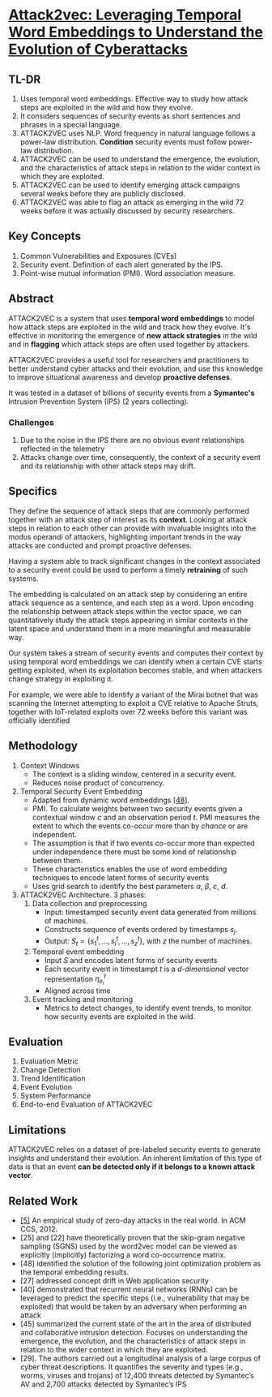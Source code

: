 ﻿# [Attack2vec: Leveraging Temporal Word Embeddings to Understand the Evolution of Cyberattacks](https://www.usenix.org/system/files/sec19-shen.pdf)
## TL-DR

1. Uses temporal word embeddings. Effective way to study how attack steps are exploited in the wild and how they evolve.
2. It considers sequences of security events as short sentences and phrases in a special language.
3. ATTACK2VEC uses NLP. Word frequency in natural language follows a power-law distribution. **Condition** security events must follow power-law distribution. 
4. ATTACK2VEC can be used to understand the emergence, the evolution, and the characteristics of attack steps in relation to the wider context in which they are exploited.
5. ATTACK2VEC can be used to identify emerging attack campaigns several weeks before they are publicly disclosed.
6. ATTACK2VEC was able to flag an attack as emerging in the wild 72 weeks before it was actually discussed by security researchers.

## Key Concepts
1. Common Vulnerabilities and Exposures (CVEs)
2. Security event. Definition of each alert generated by the IPS.
3. Point-wise mutual information (PMI). Word association measure.

## Abstract
ATTACK2VEC is a system that uses **temporal word embeddings** to model how attack steps are exploited in the wild and track how they evolve. It's effective in monitoring the emergence of **new attack strategies** in the wild and in **flagging** which attack steps are often used together by attackers.

ATTACK2VEC provides a useful tool for researchers and practitioners to better understand cyber attacks and their evolution, and use this knowledge to improve situational awareness and develop **proactive defenses**.

It was tested in a dataset of billions of security events from a **Symantec's** Intrusion Prevention System (IPS) (2 years collecting).

### Challenges
1. Due to the noise in the IPS there are no obvious event relationships reflected in the telemetry
2. Attacks change over time, consequently, the context of a security event and its relationship with other attack steps may drift.


## Specifics
They define the sequence of attack steps that are commonly performed together with an attack step of interest as its **context**.
Looking at attack steps in relation to each other can provide with invaluable insights into the modus operandi of attackers, highlighting important trends in the way attacks are conducted and prompt proactive defenses.

Having a system able to track significant changes in the context associated to a security event could be used to perform a timely **retraining** of such systems.

The embedding is calculated on an attack step by considering an entire attack sequence as a sentence, and each step as a word. Upon encoding the relationship between attack steps within the vector space, we can quantitatively study the attack steps appearing in similar contexts in the latent space and understand them in a more meaningful and measurable way.

Our system takes a stream of security events and computes their context by using temporal word embeddings
we can identify when a certain CVE starts getting exploited, when its exploitation becomes stable, and when attackers change strategy in exploiting it.

For example, we were able to identify a variant of the Mirai botnet that was scanning the Internet attempting to exploit a CVE relative to Apache Struts, together with IoT-related exploits over 72 weeks before this variant was officially identified


## Methodology
1. Context Windows
	* The context is a sliding window, centered in a security event.
	* Reduces noise product of concurrency.
2. Temporal Security Event Embedding
	* Adapted from dynamic word embeddings [[48]](https://www.usenix.org/system/files/sec19-shen.pdf#page=18&zoom=100,424,830).
	* PMI. To calculate weights between two security events given a contextual window *c* and an observation period *t*. PMI measures the extent to which the events co-occur more than by *chance* or are independent.
	* The assumption is that if two events co-occur more than expected under independence there must be some kind of relationship between them.
	* These characteristics enables the use of word embedding techniques to encode latent forms of security events
	* Uses grid search to identify the best parameters $\alpha$, $\beta$, *c*, *d*.
3. ATTACK2VEC Architecture. 3 phases:
	1. Data collection and preprocessing
		* Input: timestamped security event data generated from millions of machines.
		* Constructs sequence of events ordered by timestamps $s_j$.
		* Output: $S_t = \{s_1^t,..., s_i^t,..., s_z^t\}$, with *z* the number of machines.
	2. Temporal event embedding
		* Input $S$ and encodes latent forms of security events
		*  Each security event in timestampt *t* is a *d-dimensional* vector representation $\eta_{e_i}^t$
		* Aligned across time
	3. Event tracking and monitoring 
		* Metrics to detect changes, to identify event trends, to monitor how security events are exploited in the wild.

## Evaluation
1. Evaluation Metric
2. Change Detection
3. Trend Identification
4. Event Evolution
5. System Performance
6. End-to-end Evaluation of ATTACK2VEC

## Limitations
ATTACK2VEC relies on a dataset of pre-labeled security events to generate insights and understand their evolution. An inherent limitation of this type of data is that an event **can be detected only if it belongs to a known attack vector**.

## Related Work
* [[5]](https://www.usenix.org/system/files/sec19-shen.pdf#page=17&zoom=100,72,314) An empirical study of zero-day attacks in the real world. In ACM CCS, 2012.
*  [25] and [22] have theoretically proven that the skip-gram negative sampling (SGNS) used by the word2vec model can be viewed as explicitly (implicitly) factorizing a word co-occurrence matrix.
* [48] identified the solution of the following joint optimization problem as the temporal embedding results.
* [27] addressed concept drift in Web application security
* [40] demonstrated that recurrent neural networks (RNNs) can be leveraged to predict the specific steps (i.e., vulnerability that may be exploited) that would be taken by an adversary when performing an attack
* [45] summarized the current state of the art in the area of distributed and collaborative intrusion detection. Focuses on understanding the emergence, the evolution, and the characteristics of attack steps in relation to the wider context in which they are exploited.
* [29]. The authors carried out a longitudinal analysis of a large corpus of cyber threat descriptions. It quantifies the severity and types (e.g., worms, viruses and trojans) of 12,400 threats detected by Symantec’s AV and 2,700 attacks detected by Symantec’s IPS

